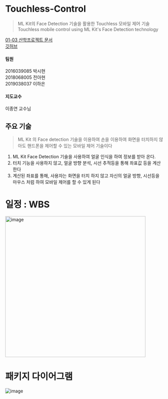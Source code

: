 # Touchless-Control

> ML Kit의 Face Detection 기술을 활용한 Touchless 모바일 제어 기술          
> Touchless mobile control using ML Kit's Face Detection technology

[01-03 산학프로젝트 문서](https://space.malangmalang.com/open?fileId=m:0:944584451&lang=ko)             
[깃허브](https://github.com/Team-SLL/Touchless-Control)                    

#### 팀원

2016039085 박시현        
2018068005 전아현            
2019038037 이하은         

#### 지도교수

이종연 교수님

## 주요 기술

> ML Kit 의 Face detection 기술을 이용하여 손을 이용하여 화면을 터치하지 않아도 핸드폰을 제어할 수 있는 모바일 제어 기술이다

1. ML Kit Face Detection 기술을 사용하여 얼굴 인식을 하여 정보를 받아 온다.
2. 터치 기능을 사용하지 않고, 얼굴 방향 분석, 시선 추적등을 통해 좌표값 등을 계산한다
3. 계산된 좌표를 통해, 사용자는 화면을 터치 하지 않고 자신의 얼굴 방향, 시선등을 마우스 처럼 하여 모바일 제어를 할 수 있게 된다


# 일정 : WBS

<img width="443" alt="image" src="https://user-images.githubusercontent.com/32366711/147729657-73aed7f0-4f8d-4bfa-9a9d-569fe7ec8739.png">

# 패키지 다이어그램

![image](https://user-images.githubusercontent.com/32366711/147729839-e02ee0e5-02d4-49c6-b1c0-908ba3abdc2d.png)
